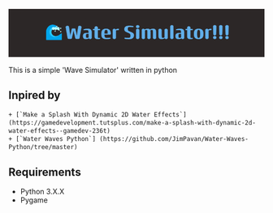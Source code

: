 ![banner](Wave_Simulator.png)

This is a simple 'Wave Simulator' written in python

**Inpired by**
---

```
+ [`Make a Splash With Dynamic 2D Water Effects`] (https://gamedevelopment.tutsplus.com/make-a-splash-with-dynamic-2d-water-effects--gamedev-236t)
+ [`Water Waves Python`] (https://github.com/JimPavan/Water-Waves-Python/tree/master)
```

**Requirements**
---
+ Python 3.X.X
+ Pygame
